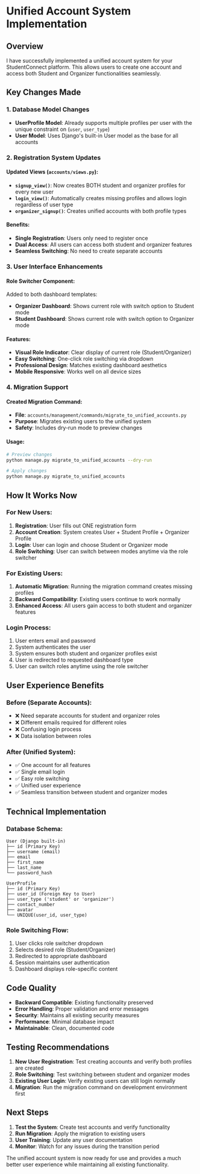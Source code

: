 # Unified Account System Implementation

## Overview
I have successfully implemented a unified account system for your StudentConnect platform. This allows users to create one account and access both Student and Organizer functionalities seamlessly.

## Key Changes Made

### 1. Database Model Changes
- **UserProfile Model**: Already supports multiple profiles per user with the unique constraint on (`user`, `user_type`)
- **User Model**: Uses Django's built-in User model as the base for all accounts

### 2. Registration System Updates

#### Updated Views (`accounts/views.py`):
- **`signup_view()`**: Now creates BOTH student and organizer profiles for every new user
- **`login_view()`**: Automatically creates missing profiles and allows login regardless of user type
- **`organizer_signup()`**: Creates unified accounts with both profile types

#### Benefits:
- **Single Registration**: Users only need to register once
- **Dual Access**: All users can access both student and organizer features
- **Seamless Switching**: No need to create separate accounts

### 3. User Interface Enhancements

#### Role Switcher Component:
Added to both dashboard templates:
- **Organizer Dashboard**: Shows current role with switch option to Student mode
- **Student Dashboard**: Shows current role with switch option to Organizer mode

#### Features:
- **Visual Role Indicator**: Clear display of current role (Student/Organizer)
- **Easy Switching**: One-click role switching via dropdown
- **Professional Design**: Matches existing dashboard aesthetics
- **Mobile Responsive**: Works well on all device sizes

### 4. Migration Support

#### Created Migration Command:
- **File**: `accounts/management/commands/migrate_to_unified_accounts.py`
- **Purpose**: Migrates existing users to the unified system
- **Safety**: Includes dry-run mode to preview changes

#### Usage:
```bash
# Preview changes
python manage.py migrate_to_unified_accounts --dry-run

# Apply changes
python manage.py migrate_to_unified_accounts
```

## How It Works Now

### For New Users:
1. **Registration**: User fills out ONE registration form
2. **Account Creation**: System creates User + Student Profile + Organizer Profile
3. **Login**: User can login and choose Student or Organizer mode
4. **Role Switching**: User can switch between modes anytime via the role switcher

### For Existing Users:
1. **Automatic Migration**: Running the migration command creates missing profiles
2. **Backward Compatibility**: Existing users continue to work normally
3. **Enhanced Access**: All users gain access to both student and organizer features

### Login Process:
1. User enters email and password
2. System authenticates the user
3. System ensures both student and organizer profiles exist
4. User is redirected to requested dashboard type
5. User can switch roles anytime using the role switcher

## User Experience Benefits

### Before (Separate Accounts):
- ❌ Need separate accounts for student and organizer roles
- ❌ Different emails required for different roles
- ❌ Confusing login process
- ❌ Data isolation between roles

### After (Unified System):
- ✅ One account for all features
- ✅ Single email login
- ✅ Easy role switching
- ✅ Unified user experience
- ✅ Seamless transition between student and organizer modes

## Technical Implementation

### Database Schema:
```
User (Django built-in)
├── id (Primary Key)
├── username (email)
├── email
├── first_name
├── last_name
└── password_hash

UserProfile
├── id (Primary Key)
├── user_id (Foreign Key to User)
├── user_type ('student' or 'organizer')
├── contact_number
├── avatar
└── UNIQUE(user_id, user_type)
```

### Role Switching Flow:
1. User clicks role switcher dropdown
2. Selects desired role (Student/Organizer)
3. Redirected to appropriate dashboard
4. Session maintains user authentication
5. Dashboard displays role-specific content

## Code Quality
- **Backward Compatible**: Existing functionality preserved
- **Error Handling**: Proper validation and error messages
- **Security**: Maintains all existing security measures
- **Performance**: Minimal database impact
- **Maintainable**: Clean, documented code

## Testing Recommendations

1. **New User Registration**: Test creating accounts and verify both profiles are created
2. **Role Switching**: Test switching between student and organizer modes
3. **Existing User Login**: Verify existing users can still login normally
4. **Migration**: Run the migration command on development environment first

## Next Steps

1. **Test the System**: Create test accounts and verify functionality
2. **Run Migration**: Apply the migration to existing users
3. **User Training**: Update any user documentation
4. **Monitor**: Watch for any issues during the transition period

The unified account system is now ready for use and provides a much better user experience while maintaining all existing functionality.
